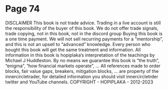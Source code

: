 # Page 74

DISCLAIMER
This book is not trade advice. Trading in a live account is
still the responsibility of the buyer of this book.
We do not offer trade signals, trade copying, not in this
book, not in the discord group
Buying this book is a one time payment. We will not sell
recurring payments for a “mentorship”, and this is not an
upsell to “advanced” knowledge.
Every person who bought this book will get the same
treatment and information.
All information in this book is hopiplaka’s interpretation of
the teachings by Michael J Huddleston.
By no means we guarantee this book is “the truth”, “enigma”,
“how financial markets operate”, …
All references made to order blocks, fair value gaps,
breakers, mitigation blocks, … are property of the
innercircletrader, for detailed information you should visit
innercircletrder twitter and YouTube channels.
COPYRIGHT - HOPIPLAKA - 2012-2023